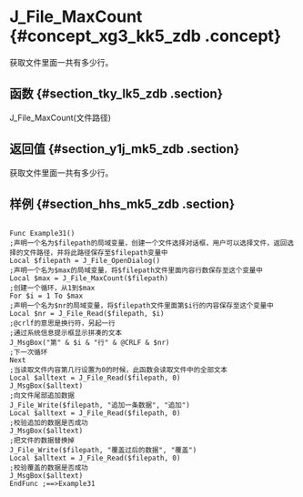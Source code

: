 # J\_File\_MaxCount {#concept_xg3_kk5_zdb .concept}

获取文件里面一共有多少行。

## 函数 {#section_tky_lk5_zdb .section}

J\_File\_MaxCount\(文件路径\)

## 返回值 {#section_y1j_mk5_zdb .section}

获取文件里面一共有多少行。

## 样例 {#section_hhs_mk5_zdb .section}

```

Func Example31()
;声明一个名为$filepath的局域变量，创建一个文件选择对话框，用户可以选择文件，返回选择的文件路径，并将此路径保存至$filepath变量中
Local $filepath = J_File_OpenDialog()
;声明一个名为$max的局域变量，将$filepath文件里面内容行数保存至这个变量中
Local $max = J_File_MaxCount($filepath)
;创建一个循环，从1到$max
For $i = 1 To $max
;声明一个名为$nr的局域变量，将$filepath文件里面第$i行的内容保存至这个变量中
Local $nr = J_File_Read($filepath, $i)
;@crlf的意思是换行符，另起一行
;通过系统信息提示框显示拼凑的文本
J_MsgBox("第" & $i & "行" & @CRLF & $nr)
;下一次循环
Next
;当读取文件内容第几行设置为0的时候，此函数会读取文件中的全部文本
Local $alltext = J_File_Read($filepath, 0)
J_MsgBox($alltext)
;向文件尾部追加数据
J_File_Write($filepath, "追加一条数据", "追加")
Local $alltext = J_File_Read($filepath, 0)
;校验追加的数据是否成功
J_MsgBox($alltext)
;把文件的数据替换掉
J_File_Write($filepath, "覆盖过后的数据", "覆盖")
Local $alltext = J_File_Read($filepath, 0)
;校验覆盖的数据是否成功
J_MsgBox($alltext)
EndFunc ;==>Example31
```

